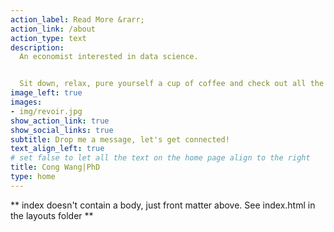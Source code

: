 ```yaml
---
action_label: Read More &rarr;
action_link: /about
action_type: text
description: 
  An economist interested in data science. 


  Sit down, relax, pure yourself a cup of coffee and check out all the cool stuff I am working on!
image_left: true
images:
- img/revoir.jpg
show_action_link: true
show_social_links: true
subtitle: Drop me a message, let's get connected!
text_align_left: true
# set false to let all the text on the home page align to the right
title: Cong Wang|PhD
type: home
---
```


** index doesn't contain a body, just front matter above.
See index.html in the layouts folder **
